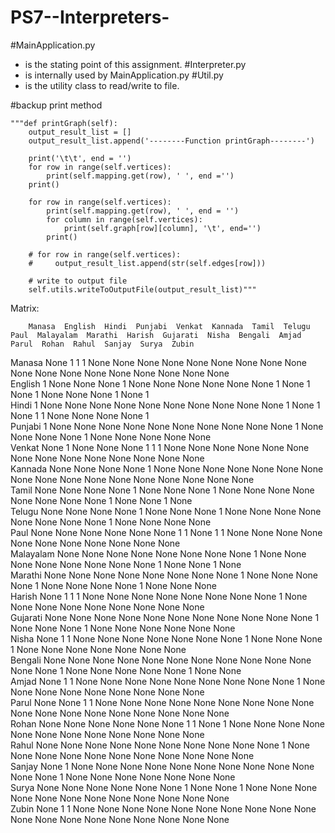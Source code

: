 # PS7--Interpreters-


#MainApplication.py
 - is the stating point of this assignment.
#Interpreter.py
 - is internally used by MainApplication.py
#Util.py 
- is the utility class to read/write to file.

#backup print method

    """def printGraph(self):
        output_result_list = []
        output_result_list.append('--------Function printGraph--------')

        print('\t\t', end = '')
        for row in range(self.vertices):
            print(self.mapping.get(row), ' ', end ='')
        print()

        for row in range(self.vertices):
            print(self.mapping.get(row), ' ', end = '')
            for column in range(self.vertices):
                print(self.graph[row][column], '\t', end='')
            print()

        # for row in range(self.vertices):
        #     output_result_list.append(str(self.edges[row]))

        # write to output file
        self.utils.writeToOutputFile(output_result_list)"""

Matrix:

		Manasa  English  Hindi  Punjabi  Venkat  Kannada  Tamil  Telugu  Paul  Malayalam  Marathi  Harish  Gujarati  Nisha  Bengali  Amjad  Parul  Rohan  Rahul  Sanjay  Surya  Zubin  
Manasa  None 	1 	1 	1 	None 	None 	None 	None 	None 	None 	None 	None 	None 	None 	None 	None 	None 	None 	None 	None 	None 	None 	
English  1 	None 	None 	None 	1 	None 	None 	None 	None 	None 	None 	1 	None 	1 	None 	1 	None 	None 	None 	1 	None 	1 	
Hindi  1 	None 	None 	None 	None 	None 	None 	None 	None 	None 	None 	1 	None 	1 	None 	1 	1 	None 	None 	None 	None 	1 	
Punjabi  1 	None 	None 	None 	None 	None 	None 	None 	None 	None 	None 	1 	None 	None 	None 	None 	1 	None 	None 	None 	None 	None 	
Venkat  None 	1 	None 	None 	None 	1 	1 	1 	None 	None 	None 	None 	None 	None 	None 	None 	None 	None 	None 	None 	None 	None 	
Kannada  None 	None 	None 	None 	1 	None 	None 	None 	None 	None 	None 	None 	None 	None 	None 	None 	None 	None 	None 	None 	None 	None 	
Tamil  None 	None 	None 	None 	1 	None 	None 	None 	1 	None 	None 	None 	None 	None 	None 	None 	None 	1 	None 	None 	1 	None 	
Telugu  None 	None 	None 	None 	1 	None 	None 	None 	1 	None 	None 	None 	None 	None 	None 	None 	None 	1 	None 	None 	None 	None 	
Paul  None 	None 	None 	None 	None 	None 	1 	1 	None 	1 	1 	None 	None 	None 	None 	None 	None 	None 	None 	None 	None 	None 	
Malayalam  None 	None 	None 	None 	None 	None 	None 	None 	1 	None 	None 	None 	None 	None 	None 	None 	None 	1 	None 	None 	1 	None 	
Marathi  None 	None 	None 	None 	None 	None 	None 	None 	1 	None 	None 	None 	None 	1 	None 	None 	None 	None 	1 	None 	None 	None 	
Harish  None 	1 	1 	1 	None 	None 	None 	None 	None 	None 	None 	None 	1 	None 	None 	None 	None 	None 	None 	None 	None 	None 	
Gujarati  None 	None 	None 	None 	None 	None 	None 	None 	None 	None 	None 	1 	None 	None 	None 	1 	None 	None 	None 	None 	None 	None 	
Nisha  None 	1 	1 	None 	None 	None 	None 	None 	None 	None 	1 	None 	None 	None 	1 	None 	None 	None 	None 	None 	None 	None 	
Bengali  None 	None 	None 	None 	None 	None 	None 	None 	None 	None 	None 	None 	None 	1 	None 	None 	None 	None 	None 	1 	None 	None 	
Amjad  None 	1 	1 	None 	None 	None 	None 	None 	None 	None 	None 	None 	1 	None 	None 	None 	None 	None 	None 	None 	None 	None 	
Parul  None 	None 	1 	1 	None 	None 	None 	None 	None 	None 	None 	None 	None 	None 	None 	None 	None 	None 	None 	None 	None 	None 	
Rohan  None 	None 	None 	None 	None 	None 	1 	1 	None 	1 	None 	None 	None 	None 	None 	None 	None 	None 	None 	None 	None 	None 	
Rahul  None 	None 	None 	None 	None 	None 	None 	None 	None 	None 	1 	None 	None 	None 	None 	None 	None 	None 	None 	None 	None 	None 	
Sanjay  None 	1 	None 	None 	None 	None 	None 	None 	None 	None 	None 	None 	None 	None 	1 	None 	None 	None 	None 	None 	None 	None 	
Surya  None 	None 	None 	None 	None 	None 	1 	None 	None 	1 	None 	None 	None 	None 	None 	None 	None 	None 	None 	None 	None 	None 	
Zubin  None 	1 	1 	None 	None 	None 	None 	None 	None 	None 	None 	None 	None 	None 	None 	None 	None 	None 	None 	None 	None 	None 	
   